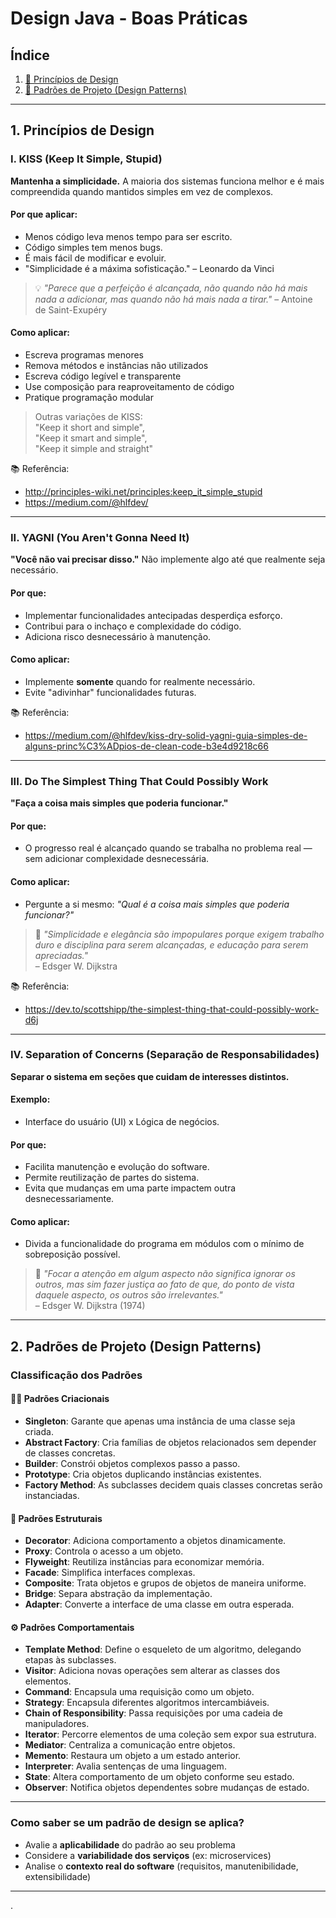 # Design Java - Boas Práticas

## Índice

1. [🔹 Princípios de Design](#1-princípios-de-design)
2. [🔹 Padrões de Projeto (Design Patterns)](#2-padrões-de-projeto-design-patterns)

---

## 1. Princípios de Design

### I. KISS (Keep It Simple, Stupid)

**Mantenha a simplicidade.** A maioria dos sistemas funciona melhor e é mais compreendida quando mantidos simples em vez de complexos.

#### Por que aplicar:
- Menos código leva menos tempo para ser escrito.
- Código simples tem menos bugs.
- É mais fácil de modificar e evoluir.
- "Simplicidade é a máxima sofisticação." – Leonardo da Vinci

> 💡 *"Parece que a perfeição é alcançada, não quando não há mais nada a adicionar, mas quando não há mais nada a tirar."* – Antoine de Saint-Exupéry

#### Como aplicar:
- Escreva programas menores
- Remova métodos e instâncias não utilizados
- Escreva código legível e transparente
- Use composição para reaproveitamento de código
- Pratique programação modular

> Outras variações de KISS:  
> "Keep it short and simple",  
> "Keep it smart and simple",  
> "Keep it simple and straight"

📚 Referência:  
- http://principles-wiki.net/principles:keep_it_simple_stupid  
- https://medium.com/@hlfdev/

---

### II. YAGNI (You Aren't Gonna Need It)

**"Você não vai precisar disso."** Não implemente algo até que realmente seja necessário.

#### Por que:
- Implementar funcionalidades antecipadas desperdiça esforço.
- Contribui para o inchaço e complexidade do código.
- Adiciona risco desnecessário à manutenção.

#### Como aplicar:
- Implemente **somente** quando for realmente necessário.
- Evite "adivinhar" funcionalidades futuras.

📚 Referência:  
- https://medium.com/@hlfdev/kiss-dry-solid-yagni-guia-simples-de-alguns-princ%C3%ADpios-de-clean-code-b3e4d9218c66

---

### III. Do The Simplest Thing That Could Possibly Work

**"Faça a coisa mais simples que poderia funcionar."**

#### Por que:
- O progresso real é alcançado quando se trabalha no problema real — sem adicionar complexidade desnecessária.

#### Como aplicar:
- Pergunte a si mesmo: *"Qual é a coisa mais simples que poderia funcionar?"*

> 💬 *"Simplicidade e elegância são impopulares porque exigem trabalho duro e disciplina para serem alcançadas, e educação para serem apreciadas."*  
> – Edsger W. Dijkstra

📚 Referência:  
- https://dev.to/scottshipp/the-simplest-thing-that-could-possibly-work-d6j

---

### IV. Separation of Concerns (Separação de Responsabilidades)

**Separar o sistema em seções que cuidam de interesses distintos.**

#### Exemplo:
- Interface do usuário (UI) x Lógica de negócios.

#### Por que:
- Facilita manutenção e evolução do software.
- Permite reutilização de partes do sistema.
- Evita que mudanças em uma parte impactem outra desnecessariamente.

#### Como aplicar:
- Divida a funcionalidade do programa em módulos com o mínimo de sobreposição possível.

> 💬 *"Focar a atenção em algum aspecto não significa ignorar os outros, mas sim fazer justiça ao fato de que, do ponto de vista daquele aspecto, os outros são irrelevantes."*  
> – Edsger W. Dijkstra (1974)

---

## 2. Padrões de Projeto (Design Patterns)

### Classificação dos Padrões

#### 👷‍♂️ Padrões Criacionais

- **Singleton**: Garante que apenas uma instância de uma classe seja criada.
- **Abstract Factory**: Cria famílias de objetos relacionados sem depender de classes concretas.
- **Builder**: Constrói objetos complexos passo a passo.
- **Prototype**: Cria objetos duplicando instâncias existentes.
- **Factory Method**: As subclasses decidem quais classes concretas serão instanciadas.

#### 🧩 Padrões Estruturais

- **Decorator**: Adiciona comportamento a objetos dinamicamente.
- **Proxy**: Controla o acesso a um objeto.
- **Flyweight**: Reutiliza instâncias para economizar memória.
- **Facade**: Simplifica interfaces complexas.
- **Composite**: Trata objetos e grupos de objetos de maneira uniforme.
- **Bridge**: Separa abstração da implementação.
- **Adapter**: Converte a interface de uma classe em outra esperada.

#### ⚙️ Padrões Comportamentais

- **Template Method**: Define o esqueleto de um algoritmo, delegando etapas às subclasses.
- **Visitor**: Adiciona novas operações sem alterar as classes dos elementos.
- **Command**: Encapsula uma requisição como um objeto.
- **Strategy**: Encapsula diferentes algoritmos intercambiáveis.
- **Chain of Responsibility**: Passa requisições por uma cadeia de manipuladores.
- **Iterator**: Percorre elementos de uma coleção sem expor sua estrutura.
- **Mediator**: Centraliza a comunicação entre objetos.
- **Memento**: Restaura um objeto a um estado anterior.
- **Interpreter**: Avalia sentenças de uma linguagem.
- **State**: Altera comportamento de um objeto conforme seu estado.
- **Observer**: Notifica objetos dependentes sobre mudanças de estado.

---

### Como saber se um padrão de design se aplica?

- Avalie a **aplicabilidade** do padrão ao seu problema
- Considere a **variabilidade dos serviços** (ex: microservices)
- Analise o **contexto real do software** (requisitos, manutenibilidade, extensibilidade)

---

.
